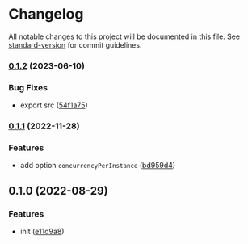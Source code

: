 # Changelog

All notable changes to this project will be documented in this file. See [standard-version](https://github.com/conventional-changelog/standard-version) for commit guidelines.

### [0.1.2](https://github.com/BlackGlory/extra-pool/compare/v0.1.1...v0.1.2) (2023-06-10)


### Bug Fixes

* export src ([54f1a75](https://github.com/BlackGlory/extra-pool/commit/54f1a7505730807deeeba50c7b4394a20dd2aad1))

### [0.1.1](https://github.com/BlackGlory/extra-pool/compare/v0.1.0...v0.1.1) (2022-11-28)


### Features

* add option `concurrencyPerInstance` ([bd959d4](https://github.com/BlackGlory/extra-pool/commit/bd959d44455de85716be176ec04d8bf11ed248f5))

## 0.1.0 (2022-08-29)


### Features

* init ([e11d9a8](https://github.com/BlackGlory/extra-pool/commit/e11d9a8a26d10f7cdd92f11bc9b2b1c43c55f7c5))

